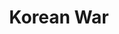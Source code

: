 ---
layout: page-breadcrumbs.html
title: Korean War
display_title: 
concurrence: 
template: 
lastupdate_override: 
relatedlinks:
  - url: 
    title:
    description: 

---